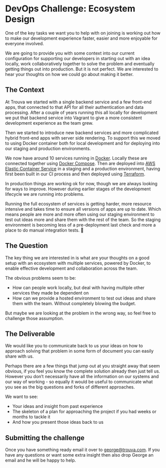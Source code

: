 # DevOps Challenge: Ecosystem Design

One of the key tasks we want you to help with on joining is working out how to make our development experience faster, easier and more enjoyable for everyone involved.

We are going to provide you with some context into our current configuration for supporting our developers in starting out with an idea locally, work collaboratively together to solve the problem and eventually getting things out into production. But it is not perfect. We are interested to hear your thoughts on how we could go about making it better.

## The Context

At Trouva we started with a single backend service and a few front-end apps, that connected to that API for all their authentication and data processing. After a couple of years running this all locally for development we put that backend service into Vagrant to give a more consistent development experience as the team grew.

Then we started to introduce new backend services and more complicated hybrid front-end apps with server side rendering. To support this we moved to using Docker container both for local development and for deploying into our staging and production environments.

We now have around 10 services running in [Docker](https://www.docker.com/). Locally these are connected together using [Docker Compose](https://docs.docker.com/compose/). Then are deployed into [AWS Elastic Container Service](https://aws.amazon.com/ecs/) in a staging and a production environment, having first been built in our CI process and then deployed using [Terraform](https://www.terraform.io/).

In production things are working ok for now, though we are always looking for ways to improve. However during earlier stages of the development lifecycle we are running into problems.

Running the full ecosystem of services is getting harder, more resource intensive and takes time to ensure all versions of apps are up to date. Which means people are more and more often using our staging environment to test out ideas more and share them with the rest of the team. So the staging environment is becoming less of a pre-deployment last check and more a place to do manual integration tests.

## The Question

The key thing we are interested in is what are your thoughts on a good setup with an ecosystem with multiple services, powered by Docker, to enable effective development and collaboration across the team.

The obvious problems seem to be:

- How can people work locally, but deal with having multiple other services they made be dependent on
- How can we provide a hosted environment to test out ideas and share them with the team. Without completely blowing the budget.

But maybe we are looking at the problem in the wrong way, so feel free to challenge those assumption.

## The Deliverable

We would like you to communicate back to us your ideas on how to approach solving that problem in some form of document you can easily share with us.

Perhaps there are a few things that jump out at you straight away that seem obvious, if you feel you know the complete solution already then just tell us. However you don’t necessarily have all the information on our systems and our way of working - so equally it would be useful to communicate what you see as the big questions and forks of different approaches.

We want to see:
- Your ideas and insight from past experience
- The skeleton of a plan for approaching the project if you had weeks or months to tackle it
- And how you present those ideas back to us


## Submitting the challenge

Once you have something ready email it over to george@trouva.com. If you have any questions or want some extra insight then also drop George an email and he will be happy to help.
